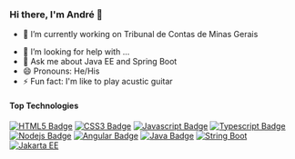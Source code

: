 ### Hi there, I'm André 👋

- 🔭 I’m currently working on Tribunal de Contas de Minas Gerais
<!--  🌱 I’m currently learning React -->
<!-- 👯 I’m looking to collaborate on ... -->
- 🤔 I’m looking for help with ...
- 💬 Ask me about Java EE and Spring Boot
- 😄 Pronouns: He/His
- ⚡ Fun fact: I'm like to play acustic guitar

#### Top Technologies

<!-- TODO: Make technologies links takes you to repositories -->
[![HTML5 Badge](https://img.shields.io/badge/-HTML5-E34F26?style=for-the-badge&labelColor=black&logo=HTML5&logoColor=E34F26)](#)
[![CSS3 Badge](https://img.shields.io/badge/-CSS3-1572B6?style=for-the-badge&labelColor=black&logo=CSS3&logoColor=1572B6)](#)
[![Javascript Badge](https://img.shields.io/badge/-Javascript-F0DB4F?style=for-the-badge&labelColor=black&logo=javascript&logoColor=F0DB4F)](#)
[![Typescript Badge](https://img.shields.io/badge/-Typescript-007acc?style=for-the-badge&labelColor=black&logo=typescript&logoColor=007acc)](#) 
[![Nodejs Badge](https://img.shields.io/badge/-Nodejs-3C873A?style=for-the-badge&labelColor=black&logo=node.js&logoColor=3C873A)](#)
[![Angular Badge](https://img.shields.io/badge/-Angular-FF0000?style=for-the-badge&labelColor=black&logo=angular&logoColor=FF0000)](#) 
[![Java Badge](https://img.shields.io/badge/-Java-007396?style=for-the-badge&labelColor=black&logo=java&logoColor=007396)](#)
[![String Boot](https://img.shields.io/badge/-SpringBoot-6DB33F?style=for-the-badge&labelColor=black&logo=spring&logoColor=6DB33F)](#)
[![Jakarta EE](https://img.shields.io/badge/-JakartaEE-F98200?style=for-the-badge&labelColor=black)](#)
